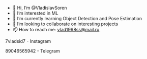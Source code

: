 - 👋 Hi, I’m @VladislavSoren
- 👀 I’m interested in ML
- 🌱 I’m currently learning Object Detection and Pose Estimation
- 💞️ I’m looking to collaborate on interesting projects
- 📫 How to reach me:
vlad1998ss@mail.ru

7vladsid7 - Instagram

89046565942 - Telegram

